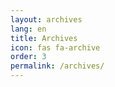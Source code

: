 ```yaml
---
layout: archives
lang: en
title: Archives
icon: fas fa-archive
order: 3
permalink: /archives/
---
```

